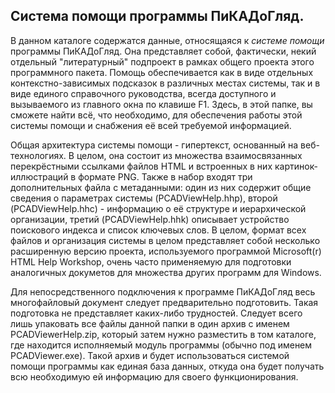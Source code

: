 
Система помощи программы ПиКАДоГляд.
------------------------------------

В данном каталоге содержатся данные, относящаяся к _системе помощи_ программы ПиКАДоГляд.
Она представляет собой, фактически, некий отдельный "литературный" подпроект в рамках
общего проекта этого программного пакета. Помощь обеспечивается как в виде отдельных
контекстно-зависимых подсказок в различных местах системы, так и в виде единого
справочного руководства, всегда доступного и вызываемого из главного окна по клавише F1.
Здесь, в этой папке, вы сможете найти всё, что необходимо, для обеспечения работы этой
системы помощи и снабжения её всей требуемой информацией.

Общая архитектура системы помощи - гипертекст, основанный на веб-технологиях. В целом,
она состоит из множества взаимосвязанных перекрёстными ссылками файлов HTML и встроенных
в них картинок-иллюстраций в формате PNG. Также в набор входят три дополнительных файла
с метаданными: один из них содержит общие сведения о параметрах системы (PCADViewHelp.hhp),
второй (PCADViewHelp.hhc) - информацию о её структуре и иерархической организации, третий
(PCADViewHelp.hhk) описывает устройство поискового индекса и список ключевых слов. В целом,
формат всех файлов и организация системы в целом представляет собой несколько расширенную
версию проекта, используемого программой Microsoft(r) HTML Help Workshop, очень часто
применяемую для подготовки аналогичных докуметов для множества других программ для Windows.

Для непосредственного подключения к программе ПиКАДоГляд весь многофайловый документ
следует предварительно подготовить. Такая подготовка не представляет каких-либо трудностей.
Следует всего лишь упаковать все файлы данной папки в один архив с именем PCADViewerHelp.zip,
который затем нужно разместить в том каталоге, где находится исполняемый модуль программы
(обычно под именем PCADViewer.exe). Такой архив и будет использоваться системой помощи
программы как единая база данных, откуда она будет получать всю необходимую ей информацию
для своего функционирования.
